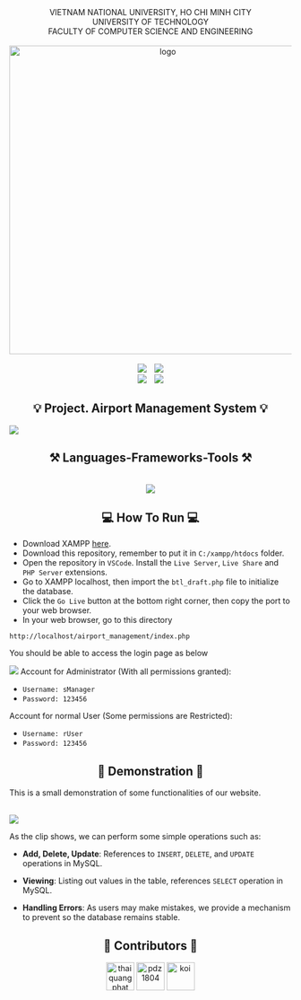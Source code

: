 <div align="center">
VIETNAM NATIONAL UNIVERSITY, HO CHI MINH CITY
<br />
UNIVERSITY OF TECHNOLOGY
<br />
FACULTY OF COMPUTER SCIENCE AND ENGINEERING
<br />
<br />

<img src="https://hcmut.edu.vn/img/nhanDienThuongHieu/01_logobachkhoasang.png" alt="logo" style="width: 550px; height: auto; align: center">

<br />
<br />
<img src="https://img.shields.io/github/stars/thaiquangphat/airport_management?color=white&logo=github">&emsp;<img src="https://img.shields.io/github/last-commit/thaiquangphat/airport_management?color=blue">
<br />
<img src="https://img.shields.io/github/languages/top/thaiquangphat/airport_management?color=yellow&logo=javascript&logoColor=yellow">&emsp;<img src="https://img.shields.io/github/repo-size/thaiquangphat/airport_management?color=orange&label=size&logo=git&logoColor=orange">
<br />

</div>

<h2 align="center">💡 Project. Airport Management System 💡</h2>

![](/img/homepage.png)

<h2 align="center">⚒️ Languages-Frameworks-Tools ⚒️</h2>
<br/>
<div align="center">
    <img src="https://skillicons.dev/icons?i=mysql,php,bootstrap,html,css,javascript,vscode,github,git" />
</div>

<h2 align="center">💻 How To Run 💻</h2>

- Download XAMPP [here](https://sourceforge.net/projects/xampp/).
- Download this repository, remember to put it in `C:/xampp/htdocs` folder.
- Open the repository in `VSCode`. Install the `Live Server`, `Live Share` and `PHP Server` extensions.
- Go to XAMPP localhost, then import the `btl_draft.php` file to initialize the database.
- Click the `Go Live` button at the bottom right corner, then copy the port to your web browser.
- In your web browser, go to this directory
```
http://localhost/airport_management/index.php
```
You should be able to access the login page as below

![](/img/login.png)
Account for Administrator (With all permissions granted):
- `Username: sManager`
- `Password: 123456`
  
Account for normal User (Some permissions are Restricted):
- `Username: rUser`
- `Password: 123456`

<h2 align="center">🛫 Demonstration 🛫</h2>
This is a small demonstration of some functionalities of our website.
<br></br>

![](/img/demo-vid.gif)


As the clip shows, we can perform some simple operations such as:

- **Add, Delete, Update**: References to `INSERT`, `DELETE`, and `UPDATE` operations in MySQL.

- **Viewing**: Listing out values in the table, references `SELECT` operation in MySQL.

- **Handling Errors**: As users may make mistakes, we provide a mechanism to prevent so the database remains stable.

<h2 align="center">💟 Contributors 💟</h2>

<div align="center">
    <a href="https://github.com/thaiquangphat"><img src="https://avatars.githubusercontent.com/u/135941272?v=4" title="thaiquangphat" width="50" height="50"></a>
    <a href="https://github.com/pdz1804"><img src="https://avatars.githubusercontent.com/u/123137268?v=4" title="pdz1804" width="50" height="50"></a>
    <a href="https://github.com/Frankie2030"><img src="https://avatars.githubusercontent.com/u/144931593?v=4" title="koi" width="50" height="50"></a>
</div>
